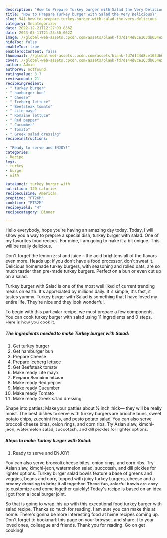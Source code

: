 ```yaml
---
description: "How to Prepare Turkey burger with Salad the Very Delicious}"
title: "How to Prepare Turkey burger with Salad the Very Delicious}"
slug: 941-how-to-prepare-turkey-burger-with-salad-the-very-delicious
category: Uncategorized
date: 2022-12-21T12:27:09.836Z
date: 2023-05-11T21:23:50.062Z
image: //global-web-assets.cpcdn.com/assets/blank-fd7d144d8ce163db654e5a02c40b08a2775adb7897d16e4062681dc7e1b2800f.png
hideToc: false
enableToc: true
enableTocContent: false
thumbnail: //global-web-assets.cpcdn.com/assets/blank-fd7d144d8ce163db654e5a02c40b08a2775adb7897d16e4062681dc7e1b2800f.png
cover: //global-web-assets.cpcdn.com/assets/blank-fd7d144d8ce163db654e5a02c40b08a2775adb7897d16e4062681dc7e1b2800f.png
author: Admin
authorAv: notfound
ratingvalue: 3.7
reviewcount: 21
recipeingredient:
- " turkey burger"
- " hamburger bun"
- " Cheese"
- " Iceberg lettuce"
- " Beefsteak tomato"
- " Lite mayo"
- " Romaine lettuce"
- " Red pepper"
- " Cucumber"
- " Tomato"
- " Greek salad dressing"
recipeinstructions:

- "Ready to serve and ENJOY!"
categories:
- Recipe
tags:
- turkey
- burger
- with

katakunci: turkey burger with 
nutrition: 120 calories
recipecuisine: American
preptime: "PT26M"
cooktime: "PT32M"
recipeyield: "4"
recipecategory: Dinner

---
```



Hello everybody, hope you're having an amazing day today. Today, I will show you a way to prepare a special dish, turkey burger with salad. One of my favorites food recipes. For mine, I am going to make it a bit unique. This will be really delicious.

Don&#39;t forget the lemon zest and juice - the acid brightens all of the flavors even more. Heads up: if you don&#39;t have a food processor, don&#39;t sweat it. Delicious homemade turkey burgers, with seasoning and rolled oats, are so much tastier than pre-made turkey burgers. Perfect on a bun or even cut up on a salad.

Turkey burger with Salad is one of the most well liked of current trending meals on earth. It's appreciated by millions daily. It is simple, it's fast, it tastes yummy. Turkey burger with Salad is something that I have loved my entire life. They're nice and they look wonderful.


To begin with this particular recipe, we must prepare a few components. You can cook turkey burger with salad using 11 ingredients and 0 steps. Here is how you cook it.

<!--inarticleads1-->

##### The ingredients needed to make Turkey burger with Salad:

1. Get  turkey burger
1. Get  hamburger bun
1. Prepare  Cheese
1. Prepare  Iceberg lettuce
1. Get  Beefsteak tomato
1. Make ready  Lite mayo
1. Prepare  Romaine lettuce
1. Make ready  Red pepper
1. Make ready  Cucumber
1. Make ready  Tomato
1. Make ready  Greek salad dressing


Shape into patties: Make your patties about ½ inch thick— they will be really moist. The best dishes to serve with turkey burgers are brioche buns, sweet potato chips, zucchini fries, and pesto potato salad. You can also serve broccoli cheese bites, onion rings, and corn ribs. Try Asian slaw, kimchi-jeon, watermelon salad, succotash, and dill pickles for lighter options. 

<!--inarticleads2-->

##### Steps to make Turkey burger with Salad:


1. Ready to serve and ENJOY!

You can also serve broccoli cheese bites, onion rings, and corn ribs. Try Asian slaw, kimchi-jeon, watermelon salad, succotash, and dill pickles for lighter options. Turkey burger salad bowls feature a base of greens and veggies, beans and corn, topped with juicy turkey burgers, cheese and a creamy dressing to bring it all together. These fun, colorful bowls are easy to customize and come together quickly! Today&#39;s recipe is based on an idea I got from a local burger joint. 

So that is going to wrap this up with this exceptional food turkey burger with salad recipe. Thanks so much for reading. I am sure you can make this at home. There's gonna be more interesting food at home recipes coming up. Don't forget to bookmark this page on your browser, and share it to your loved ones, colleague and friends. Thank you for reading. Go on get cooking!
